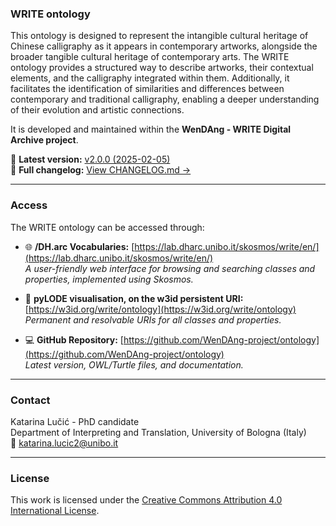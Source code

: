 ### WRITE ontology

This ontology is designed to represent the intangible cultural heritage of Chinese calligraphy as it appears in contemporary artworks, alongside the broader tangible cultural heritage of contemporary arts. The WRITE ontology provides a structured way to describe artworks, their contextual elements, and the calligraphy integrated within them. Additionally, it facilitates the identification of similarities and differences between contemporary and traditional calligraphy, enabling a deeper understanding of their evolution and artistic connections.

It is developed and maintained within the **WenDAng - WRITE Digital Archive project**.

📅 **Latest version:** [v2.0.0 (2025-02-05)](https://github.com/WenDAng-project/ontology/releases/tag/v.2.0.0)  
📘 **Full changelog:** [View CHANGELOG.md →](CHANGELOG.md)

---

### Access

The WRITE ontology can be accessed through:

- 🌐 **/DH.arc Vocabularies:** [https://lab.dharc.unibo.it/skosmos/write/en/](https://lab.dharc.unibo.it/skosmos/write/en/)  
  *A user-friendly web interface for browsing and searching classes and properties, implemented using Skosmos.*

- 🔗 **pyLODE visualisation, on the w3id persistent URI:** [https://w3id.org/write/ontology](https://w3id.org/write/ontology)  
  *Permanent and resolvable URIs for all classes and properties.*

- 💻 **GitHub Repository:** [https://github.com/WenDAng-project/ontology](https://github.com/WenDAng-project/ontology)  
  *Latest version, OWL/Turtle files, and documentation.*

---

### Contact
Katarina Lučić - PhD candidate  
Department of Interpreting and Translation, University of Bologna (Italy)    
📧 katarina.lucic2@unibo.it

---

### License
This work is licensed under the [Creative Commons Attribution 4.0 International License](https://creativecommons.org/licenses/by/4.0/).
